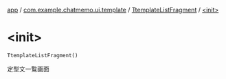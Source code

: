 [app](../../index.md) / [com.example.chatmemo.ui.template](../index.md) / [TtemplateListFragment](index.md) / [&lt;init&gt;](./-init-.md)

# &lt;init&gt;

`TtemplateListFragment()`

定型文一覧画面


